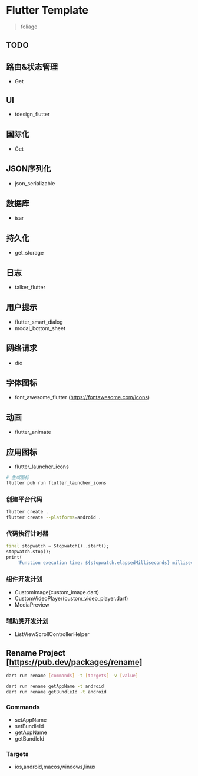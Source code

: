 # Flutter Template
> foliage

## TODO

## 路由&状态管理
- Get

## UI
- tdesign_flutter

## 国际化
- Get

## JSON序列化
- json_serializable

## 数据库
- isar

## 持久化
- get_storage

## 日志
- talker_flutter

## 用户提示
- flutter_smart_dialog
- modal_bottom_sheet

## 网络请求
- dio

## 字体图标
- font_awesome_flutter (https://fontawesome.com/icons)

## 动画
- flutter_animate

## 应用图标
- flutter_launcher_icons
```bash
# 生成图标
flutter pub run flutter_launcher_icons
```

### 创建平台代码
```bash
flutter create .
flutter create --platforms=android .
```

### 代码执行计时器
```dart
final stopwatch = Stopwatch()..start();
stopwatch.stop();
print(
    'Function execution time: ${stopwatch.elapsedMilliseconds} milliseconds');
```

### 组件开发计划
- CustomImage(custom_image.dart)
- CustomVideoPlayer(custom_video_player.dart)
- MediaPreview

### 辅助类开发计划
- ListViewScrollControllerHelper

## Rename Project [https://pub.dev/packages/rename]
```bash
dart run rename [commands] -t [targets] -v [value]

dart run rename getAppName -t android
dart run rename getBundleId -t android
```

### Commands 
- setAppName
- setBundleId
- getAppName
- getBundleId

### Targets
- ios,android,macos,windows,linux